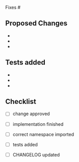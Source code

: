 Fixes #


## Proposed Changes

  -
  -
  -

## Tests added

  -
  -
  -
  
## Checklist

 - [ ] change approved
 - [ ] implementation finished
 - [ ] correct namespace imported
 - [ ] tests added
 - [ ] CHANGELOG updated

